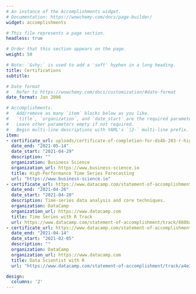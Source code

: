 ```yaml
---
# An instance of the Accomplishments widget.
# Documentation: https://wowchemy.com/docs/page-builder/
widget: accomplishments

# This file represents a page section.
headless: true

# Order that this section appears on the page.
weight: 50

# Note: `&shy;` is used to add a 'soft' hyphen in a long heading.
title: Certifications
subtitle:

# Date format
#   Refer to https://wowchemy.com/docs/customization/#date-format
date_format: Jan 2006

# Accomplishments.
#   Add/remove as many `item` blocks below as you like.
#   `title`, `organization`, and `date_start` are the required parameters.
#   Leave other parameters empty if not required.
#   Begin multi-line descriptions with YAML's `|2-` multi-line prefix.
item:
- certificate_url: uploads/certificate-of-completion-for-ds4b-203-r-high-performance-time-series-forecasting.pdf
  date_end: "2021-05-14"
  date_start: "2021-04-29"
  description: ""
  organization: Business Science
  organization_url: https://www.business-science.io
  title: High-Performance Time Series Forecasting
  url: "https://www.business-science.io"
- certificate_url: https://www.datacamp.com/statement-of-accomplishment/track/860bad10ef4134145a0fc8d8317d8b405c0db9f4?raw=1
  date_end: "2021-04-26"
  date_start: "2021-04-20"
  description: Time-series data analysis and core techniques.
  organization: DataCamp
  organization_url: https://www.datacamp.com
  title: Time Series with R Track
  url: https://www.datacamp.com/statement-of-accomplishment/track/860bad10ef4134145a0fc8d8317d8b405c0db9f4?raw=1
- certificate_url: https://www.datacamp.com/statement-of-accomplishment/track/a4e3d1c7ed1ed72a37f58b488e79e24010245b4e
  date_end: "2021-04-14"
  date_start: "2021-02-05"
  description: ""
  organization: DataCamp
  organization_url: https://www.datacamp.com
  title: Data Scientist with R
  url: "https://www.datacamp.com/statement-of-accomplishment/track/a4e3d1c7ed1ed72a37f58b488e79e24010245b4e"

design:
  columns: '2'
---
```

